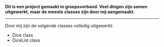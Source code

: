 <b>
    Dit is een project gemaakt in groepsverband. 
Veel dingen zijn samen uitgewerkt, maar de meeste classes zijn door mij aangemaakt.
</b>
<hr>
<p>
Door mij zijn de volgende classes volledig uitgewerkt:
</p>
<ul>
    <li>Dice class</li>
    <li>DiceList class</li>
</ul>
